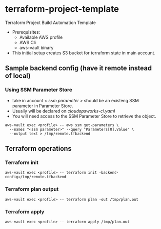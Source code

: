 # terraform-project-template
Terraform Project Build Automation Template
* Prerequisites:
  * Available AWS profile
  * AWS Cli
  * aws-vault binary
* This initial setup creates S3 bucket for terraform state in main account.
## Sample backend config (have it remote instead of local)
### Using SSM Parameter Store
* take in account _*< ssm parameter >*_ should be an existeng SSM parameter in Parameter Store.
* Usually will be declared on _*cloudopsworks-ci.yaml*_
* You will need access to the SSM Parameter Store to retrieve the object.
```shell
aws-vault exec <profile> -- aws ssm get-parameters \
  --names "<ssm parameter>" --query "Parameters[0].Value" \
  --output text > /tmp/remote.tfbackend
```

## Terraform operations
### Terraform init
```shell
aws-vault exec <profile> -- terraform init -backend-config=/tmp/remote.tfbackend
```

### Terraform plan output
```shell
aws-vault exec <profile> -- terraform plan -out /tmp/plan.out
```

### Terraform apply
```shell
aws-vault exec <profile> -- terraform apply /tmp/plan.out
```

